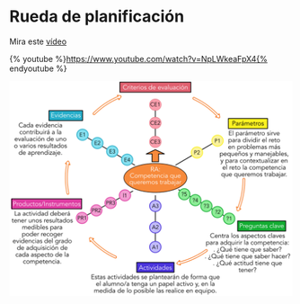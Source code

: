 # Rueda de planificación

Mira este [vídeo](https://www.youtube.com/watch?v=NpLWkeaFpX4)

{% youtube %}https://www.youtube.com/watch?v=NpLWkeaFpX4{% endyoutube %}

![](/assets/rueda.png)
